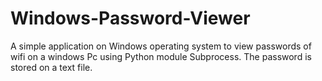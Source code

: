 # Windows-Password-Viewer
A simple application on Windows operating system to view passwords of wifi on a windows Pc using Python module Subprocess. The password is stored on a text file. 

